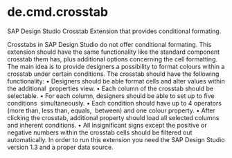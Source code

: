 # de.cmd.crosstab
SAP Design Studio Crosstab Extension that provides conditional formating. 

Crosstabs in SAP Design Studio do not offer conditional formating. This extension should have the same functionality like the standard component crosstab them has, plus additional options concerning the cell formatting. 
The main idea is to provide designers a possibility to format colours within a crosstab under certain conditions. 
The crosstab should have the following functionality: 
	•	Designers should be able format cells and alter values within the additional  properties view. 
	•	Each column of the crosstab should be selectable. 
	•	For each column, designers should be able to set up to five conditions  simultaneously. 
	•	Each condition should have up to 4 operators (more than, less than, equals,  between) and one colour property. 
	•	After clicking the crosstab, additional property should load all selected columns  and inherent conditions. 
	•	All insignificant signs except the positive or negative numbers within the crosstab cells should be filtered out automatically. 
In order to run this extension you need the SAP Design Studio version 1.3 and a proper data source.
